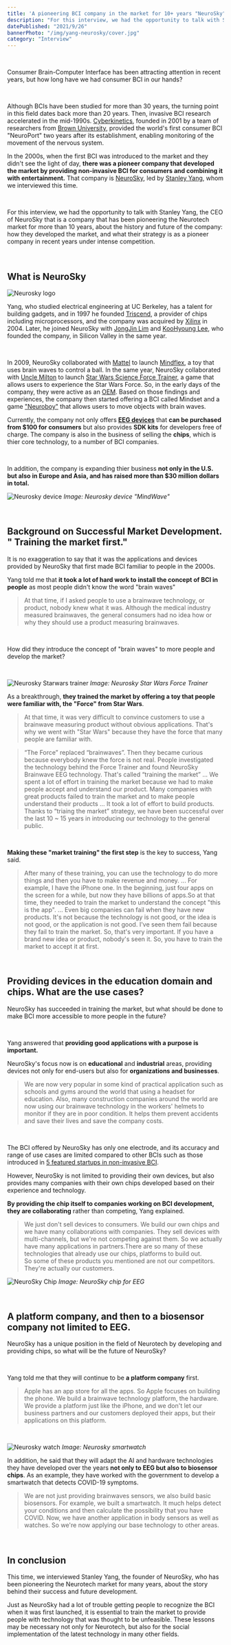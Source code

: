 ```yaml
---
title: 'A pioneering BCI company in the market for 10+ years "NeuroSky" | Stanley Yang'
description: "For this interview, we had the opportunity to talk with Stanley Yang, the CEO of NeuroSky, a company that has been pioneering the Neurotech market for more than 10 years, about the history and future of the company: how they developed the market, and what their strategy is as a pioneer company in recent years under intense competition."
datePublished: "2021/9/26"
bannerPhoto: "/img/yang-neurosky/cover.jpg"
category: "Interview"
---
```


&nbsp;

Consumer Brain-Computer Interface has been attracting attention in recent years, but how long have we had consumer BCI in our hands?

&nbsp;

Although BCIs have been studied for more than 30 years, the turning point in this field dates back more than 20 years. Then, invasive BCI research accelerated in the mid-1990s. [Cyberkinetics](https://www.braingate.org/), founded in 2001 by a team of researchers from [Brown University](https://www.brown.edu/), provided the world's first consumer BCI "NeuroPort" two years after its establishment, enabling monitoring of the movement of the nervous system.

In the 2000s, when the first BCI was introduced to the market and they didn't see the light of day, **there was a pioneer company that developed the market by providing non-invasive BCI for consumers and combining it with entertainment.** That company is [NeuroSky](http://neurosky.com/), led by [Stanley Yang](https://www.linkedin.com/in/stanley-yang-8173602/), whom we interviewed this time.

&nbsp;

For this interview, we had the opportunity to talk with Stanley Yang, the CEO of NeuroSky that is a company that has been pioneering the Neurotech market for more than 10 years, about the history and future of the company: how they developed the market, and what their strategy is as a pioneer company in recent years under intense competition.

&nbsp;

## What is NeuroSky

![Neurosky logo](https://www.neurosky.jp/wp-content/uploads/2019/05/ns_logo_480.png)

Yang, who studied electrical engineering at UC Berkeley, has a talent for building gadgets, and in 1997 he founded [Triscend](https://www.crunchbase.com/organization/triscend), a provider of chips including microprocessors, and the company was acquired by [Xilinx](https://www.crunchbase.com/organization/xilinx) in 2004. Later, he joined NeuroSky with [JongJin Lim](https://www.linkedin.com/in/jongjin-lim-b740a11a/) and [KooHyoung Lee](https://www.linkedin.com/in/koohyoung-lee-5742176/), who founded the company, in Silicon Valley in the same year.

&nbsp;

In 2009, NeuroSky collaborated with [Mattel](https://en.wikipedia.org/wiki/Mattel) to launch [Mindflex](https://en.wikipedia.org/wiki/Mindflex), a toy that uses brain waves to control a ball. In the same year, NeuroSky collaborated with [Uncle Milton](https://www.unclemilton.com/) to launch [Star Wars Science Force Trainer](https://en.wikipedia.org/wiki/Force_Trainer), a game that allows users to experience the Star Wars Force. So, in the early days of the company, they were active as an [OEM](https://en.wikipedia.org/wiki/Original_equipment_manufacturer). Based on those findings and experiences, the company then started offering a BCI called Mindset and a game ["Neuroboy"](https://store.neurosky.com/products/the-adventures-of-neuroboy-bci-technology-demo) that allows users to move objects with brain waves.

Currently, the company not only offers **[EEG devices](https://store.neurosky.com/)** that **can be purchased from $100 for consumers** but also provides **SDK kits** for developers free of charge. The company is also in the business of selling the **chips**, which is thier core technology, to a number of BCI companies.

&nbsp;

In addition, the company is expanding thier business **not only in the U.S. but also in Europe and Asia, and has raised more than $30 million dollars in total.**

![Neurosky device](https://puzzlebox.io/wp-content/uploads/2013/11/mwm_headset_23.jpg)
_Image: Neurosky device "MindWave"_

&nbsp;

## Background on Successful Market Development. " Training the market first."

It is no exaggeration to say that it was the applications and devices provided by NeuroSky that first made BCI familiar to people in the 2000s.

Yang told me that **it took a lot of hard work to install the concept of BCI in people** as most people didn't know the word "brain waves"

> At that time, if I asked people to use a brainwave technology, or product, nobody knew what it was.
> Although the medical industry measured brainwaves, the general consumers had no idea how or why they should use a product measuring brainwaves.

&nbsp;

How did they introduce the concept of "brain waves" to more people and develop the market?

&nbsp;

![Neurosky Starwars trainer](https://blogofwishes.com/wp-content/uploads/2010/04/star-wars-force-trainer-brain-controlled-toy.jpg)
_Image: Neurosky Star Wars Force Trainer_

As a breakthrough, **they trained the market by offering a toy that people were familiar with, the "Force" from Star Wars**.

> At that time, it was very difficult to convince customers to use a brainwave measuring product without obvious applications.
> That's why we went with "Star Wars" because they have the force that many people are familiar with.

> “The Force” replaced “brainwaves”. Then they became curious because everybody knew the force is not real. People investigated the technology behind the Force Trainer and found NeuroSky Brainwave EEG technology.
> That's called “training the market”
> ...
> We spent a lot of effort in training the market because we had to make people accept and understand our product. Many companies with great products failed to train the market and to make people understand their products
> ...
> It took a lot of effort to build products. Thanks to “triaing the market” strategy, we have been successful over the last 10 ~ 15 years in introducing our technology to the general public.

&nbsp;

**Making these "market training" the first step** is the key to success, Yang said.

> After many of these training, you can use the technology to do more things and then you have to make revenue and money.
> ...
> For example, I have the iPhone one. In the beginning, just four apps on the screen for a while, but now they have billions of apps.So at that time, they needed to train the market to understand the concept "this is the app".
> ...
> Even big companies can fail when they have new products. It's not because the technology is not good, or the idea is not good, or the application is not good. I've seen them fail because they fail to train the market. So, that's very important.
> If you have a brand new idea or product, nobody's seen it. So, you have to train the market to accept it at first.

&nbsp;

## Providing devices in the education domain and chips. What are the use cases?

NeuroSky has succeeded in training the market, but what should be done to make BCI more accessible to more people in the future?

&nbsp;

Yang answered that **providing good applications with a purpose is important.**

NeuroSky's focus now is on **educational** and **industrial** areas, providing devices not only for end-users but also for **organizations and businesses**.

> We are now very popular in some kind of practical application such as schools and gyms around the world that using a headset for education.
> Also, many construction companies around the world are now using our brainwave technology in the workers' helmets to monitor if they are in poor condition. It helps them prevent accidents and save their lives and save the company costs.

&nbsp;

The BCI offered by NeuroSky has only one electrode, and its accuracy and range of use cases are limited compared to other BCIs such as those introduced in [5 featured startups in non-invasive BCI](https://neurotechjp.com/blog/5-startups-non-invasive-bci/).

However, NeuroSky is not limited to providing their own devices, but also provides many companies with their own chips developed based on their experience and technology.

**By providing the chip itself to companies working on BCI development, they are collaborating** rather than competing, Yang explained.

> We just don't sell devices to consumers. We build our own chips and we have many collaborations with companies.
> They sell devices with multi-channels, but we're not competing against them. So we actually have many applications in partners.There are so many of these technologies that already use our chips, platforms to build out.  
> So some of these products you mentioned are not our competitors. They're actually our customers.

![NeuroSky Chip](http://www.computex.biz/PhotoPool2/201402/201402121807057312.jpg)
_Image: NeuroSky chip for EEG_

&nbsp;

## A platform company, and then to a biosensor company not limited to EEG.

NeuroSky has a unique position in the field of Neurotech by developing and providing chips, so what will be the future of NeuroSky?

&nbsp;

Yang told me that they will continue to be **a platform company** first.

> Apple has an app store for all the apps. So Apple focuses on building the phone. We build a brainwave technology platform, the hardware.
> We provide a platform just like the iPhone, and we don't let our business partners and our customers deployed their apps, but their applications on this platform.

&nbsp;

![Neurosky watch](http://neurosky.com/wp-content/uploads/2014/11/ECGImages_001.jpg)
_Image: Neurosky smartwatch_

In addition, he said that they will adapt the AI and hardware technologies they have developed over the years **not only to EEG but also to biosensor chips**. As an example, they have worked with the government to develop a smartwatch that detects COVID-19 symptoms.

> We are not just providing brainwaves sensors, we also build basic biosensors.
> For example, we built a smartwatch. It much helps detect your conditions and then calculate the possibility that you have COVID.
> Now, we have another application in body sensors as well as watches. So we're now applying our base technology to other areas.

&nbsp;

## In conclusion

This time, we interviewed Stanley Yang, the founder of NeuroSky, who has been pioneering the Neurotech market for many years, about the story behind their success and future development.

Just as NeuroSky had a lot of trouble getting people to recognize the BCI when it was first launched, it is essential to train the market to provide people with technology that was thought to be unfeasible. These lessons may be necessary not only for Neurotech, but also for the social implementation of the latest technology in many other fields.
